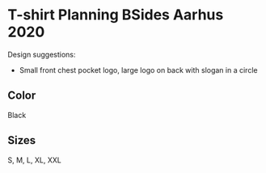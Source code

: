 # T-shirt Planning BSides Aarhus 2020

Design suggestions:
* Small front chest pocket logo, large logo on back with slogan in a circle

## Color
Black  

## Sizes
S, M, L, XL, XXL
